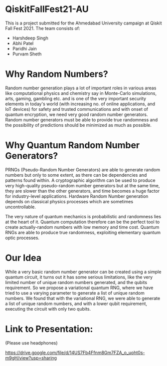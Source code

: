 # QiskitFallFest21-AU   

This is a project submitted for the Ahmedabad University campaign at Qiskit Fall Fest 2021. The team consists of:  

* Harshdeep Singh  
* Abhi Patel  
* Paridhi Jain  
* Purvam Sheth

# Why Random Numbers?  

Random number generation plays a lot of important roles in various areas like computational physics and chemistry say in Monte-Carlo simulations, arts, gaming, gambling etc. and is one of the very important security elements in today's world (with increasing no. of online applications, and IoT devices) for safety and trusted communications and with onset of quantum encryption, we need very good random number generators.  Random number generators must be able to provide true randomness and the possibility of predictions should be minimized as much as possible.   

# Why Quantum Random Number Generators?  

PRNGs (Pseudo-Random Number Generators) are able to generate random numbers but only to some extent, as there can be dependencies and patterns found within. A cryptographic algorithm can be used to produce very high-quality pseudo-random number generators but at the same time, they are slower than the other generators, and time becomes a huge factor for industry-level applications. Hardware Random Number generation depends on classical physics processes which are sometimes uncontrollable.  

The very nature of quantum mechanics is probabilistic and randomness lies at the heart of it. Quantum computation therefore can be the perfect tool to create actually-random numbers with low memory and time cost. Quantum RNGs are able to produce true randomness, exploiting elementary quantum optic processes.   

# Our Idea  

While a very basic random number generator can be created using a simple quantum circuit, it turns out it has some serious limitations, like the very limited number of unique random numbers generated, and the qubits requirement. So we propose a variational quantum RNG, where we have tried to use a varying parameter to generate a list of unique random numbers. We found that with the variational RNG, we were able to generate a list of unique random numbers, and with a lower qubit requirement, executing the circuit with only two qubits.  

# Link to Presentation:   
(Please use headphones)  

https://drive.google.com/file/d/14US7Fb4Ffnm8Gm7FZA_o_uoht0s-m9gH/view?usp=sharing
